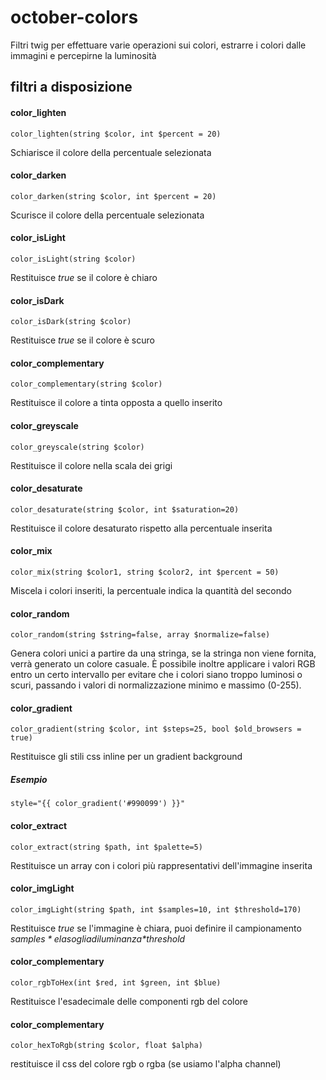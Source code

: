 # october-colors
Filtri twig per effettuare varie operazioni sui colori, estrarre i colori dalle immagini e percepirne la luminosità

## filtri a disposizione

#### color\_lighten
`color_lighten(string $color, int $percent = 20)`

Schiarisce il colore della percentuale selezionata

#### color\_darken
`color_darken(string $color, int $percent = 20)`

Scurisce il colore della percentuale selezionata

#### color\_isLight
`color_isLight(string $color)`

Restituisce *true* se il colore è chiaro

#### color\_isDark
`color_isDark(string $color)`

Restituisce *true* se il colore è scuro

#### color\_complementary
`color_complementary(string $color)`

Restituisce il colore a tinta opposta a quello inserito

#### color\_greyscale
`color_greyscale(string $color)`

Restituisce il colore nella scala dei grigi

#### color\_desaturate
`color_desaturate(string $color, int $saturation=20)`

Restituisce il colore desaturato rispetto alla percentuale inserita

#### color\_mix
`color_mix(string $color1, string $color2, int $percent = 50)`

Miscela i colori inseriti, la percentuale indica la quantità del secondo

#### color\_random
`color_random(string $string=false, array $normalize=false)`

Genera colori unici a partire da una stringa, se la stringa non viene fornita, verrà generato un colore casuale. È possibile inoltre applicare i valori RGB entro un certo intervallo per evitare che i colori siano troppo luminosi o scuri, passando i valori di normalizzazione minimo e massimo (0-255).

#### color\_gradient
`color_gradient(string $color, int $steps=25, bool $old_browsers = true)`

Restituisce gli stili css inline per un gradient background

##### Esempio
```twig
style="{{ color_gradient('#990099') }}"
```

#### color\_extract
`color_extract(string $path, int $palette=5)`

Restituisce un array con i colori più rappresentativi dell'immagine inserita

#### color\_imgLight
`color_imgLight(string $path, int $samples=10, int $threshold=170)`

Restituisce *true* se l'immagine è chiara, puoi definire il campionamento *$samples* e la soglia di luminanza *$threshold*

#### color\_complementary
`color_rgbToHex(int $red, int $green, int $blue)`

Restituisce l'esadecimale delle componenti rgb del colore

#### color\_complementary
`color_hexToRgb(string $color, float $alpha)`

restituisce il css del colore rgb o rgba (se usiamo l'alpha channel)
